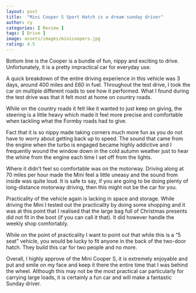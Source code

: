 ```yaml
---
layout: post
title:  "Mini Cooper S Sport Hatch is a dream sunday driver"
author: ry
categories: [ Review ]
tags: [ Drive ]
image: assets/images/minicoopers.jpg
rating: 4.5
---
```


Bottom line is the Cooper is a bundle of fun, nippy and exciting to drive. Unfortunately, it is a pretty impractical car for everyday use.

A quick breakdown of the entire driving experience in this vehicle was 3 days, around 400 miles and £60 in fuel. Throughout the test drive, I took the car on multiple different roads to see how it performed. What I found during the test drive was that it felt most at home on country roads.

While on the country roads it felt like it wanted to just keep on giving, the steering is a little heavy which made it feel more precise and comfortable when tackling what the Formby roads had to give. 

Fact that it is so nippy made taking corners much more fun as you do not have to worry about getting back up to speed. The sound that came from the engine when the turbo is engaged became highly addictive and I frequently wound the window down in the cold autumn weather just to hear the whine from the engine each time I set off from the lights.

Where it didn’t feel so comfortable was on the motorway. Driving along at 70 miles per hour made the Mini feel a little uneasy and the sound from inside was quite loud. It is safe to say, if you are going to be doing plenty of long-distance motorway driving, then this might not be the car for you.

Practicality of the vehicle again is lacking in space and storage. While driving the Mini I tested out the practicality by doing some shopping and it was at this point that I realised that the large bag full of Christmas presents did not fit in the boot (if you can call it that). It did however handle the weekly shop comfortably. 

While on the point of practicality I want to point out that while this is a “5 seat” vehicle, you would be lucky to fit anyone in the back of the two-door hatch. They build this car for two people and no more.

Overall, I highly approve of the Mini Cooper S, it is extremely enjoyable and put and smile on my face and keep it there the entire time that I was behind the wheel. Although this may not be the most practical car particularly for carrying large loads, it is certainly a fun car and will make a fantastic Sunday driver.
